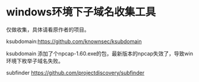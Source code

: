 # windows环境下子域名收集工具

仅做收集，具体请看原作者的项目。

ksubdomain:https://github.com/knownsec/ksubdomain

ksubdomain 添加了个npcap-1.60.exe的包，最新版本的npcap失效了，导致win环境下枚举子域名失败。

subfinder https://github.com/projectdiscovery/subfinder